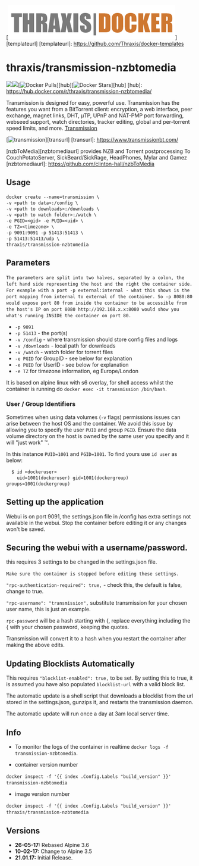 [![Thraxis|Docker](https://raw.githubusercontent.com/thraxis/docker-templates/master/thraxis/img/thraxis-docker-medium.png)][templateurl]
[templateurl]: https://github.com/Thraxis/docker-templates

# thraxis/transmission-nzbtomedia
[![](https://images.microbadger.com/badges/version/thraxis/transmission-nzbtomedia.svg)](https://microbadger.com/images/thraxis/transmission-nzbtomedia "Get your own version badge on microbadger.com")[![](https://images.microbadger.com/badges/image/thraxis/transmission-nzbtomedia.svg)](https://microbadger.com/images/thraxis/transmission-nzbtomedia "Get your own image badge on microbadger.com")[![Docker Pulls](https://img.shields.io/docker/pulls/thraxis/transmission-nzbtomedia.svg)][hub][![Docker Stars](https://img.shields.io/docker/stars/thraxis/transmission-nzbtomedia.svg)][hub]
[hub]: https://hub.docker.com/r/thraxis/transmission-nzbtomedia/

Transmission is designed for easy, powerful use. Transmission has the features you want from a BitTorrent client: encryption, a web interface, peer exchange, magnet links, DHT, µTP, UPnP and NAT-PMP port forwarding, webseed support, watch directories, tracker editing, global and per-torrent speed limits, and more. [Transmission](http://www.transmissionbt.com/about/)

[![transmission](https://raw.githubusercontent.com/thraxis/docker-templates/master/thraxis/img/transmission.png)][transurl]
[transurl]: https://www.transmissionbt.com/

[nzbToMedia][nzbtomediaurl] provides NZB and Torrent postprocessing To CouchPotatoServer, SickBeard/SickRage, HeadPhones, Mylar and Gamez
[nzbtomediaurl]: https://github.com/clinton-hall/nzbToMedia
## Usage

```
docker create --name=transmission \
-v <path to data>:/config \
-v <path to downloads>:/downloads \
-v <path to watch folder>:/watch \
-e PGID=<gid> -e PUID=<uid> \
-e TZ=<timezone> \
-p 9091:9091 -p 51413:51413 \
-p 51413:51413/udp \
thraxis/transmission-nzbtomedia
```

## Parameters

`The parameters are split into two halves, separated by a colon, the left hand side representing the host and the right the container side.
For example with a port -p external:internal - what this shows is the port mapping from internal to external of the container.
So -p 8080:80 would expose port 80 from inside the container to be accessible from the host's IP on port 8080
http://192.168.x.x:8080 would show you what's running INSIDE the container on port 80.`


* `-p 9091`
* `-p 51413` - the port(s)
* `-v /config` - where transmission should store config files and logs
* `-v /downloads` - local path for downloads
* `-v /watch` - watch folder for torrent files
* `-e PGID` for GroupID - see below for explanation
* `-e PUID` for UserID - see below for explanation
* `-e TZ` for timezone information, eg Europe/London

It is based on alpine linux with s6 overlay, for shell access whilst the container is running do `docker exec -it transmission /bin/bash`.

### User / Group Identifiers

Sometimes when using data volumes (`-v` flags) permissions issues can arise between the host OS and the container. We avoid this issue by allowing you to specify the user `PUID` and group `PGID`. Ensure the data volume directory on the host is owned by the same user you specify and it will "just work" ™.

In this instance `PUID=1001` and `PGID=1001`. To find yours use `id user` as below:

```
  $ id <dockeruser>
    uid=1001(dockeruser) gid=1001(dockergroup) groups=1001(dockergroup)
```

## Setting up the application

Webui is on port 9091, the settings.json file in /config has extra settings not available in the webui. Stop the container before editing it or any changes won't be saved.

## Securing the webui with a username/password.

this requires 3 settings to be changed in the settings.json file.

`Make sure the container is stopped before editing these settings.`

`"rpc-authentication-required": true,` - check this, the default is false, change to true.

`"rpc-username": "transmission",` substitute transmission for your chosen user name, this is just an example.

`rpc-password` will be a hash starting with {, replace everything including the { with your chosen password, keeping the quotes.

Transmission will convert it to a hash when you restart the container after making the above edits.

## Updating Blocklists Automatically

This requires `"blocklist-enabled": true,` to be set. By setting this to true, it is assumed you have also populated `blocklist-url` with a valid block list.

The automatic update is a shell script that downloads a blocklist from the url stored in the settings.json, gunzips it, and restarts the transmission daemon.

The automatic update will run once a day at 3am local server time.

## Info

* To monitor the logs of the container in realtime `docker logs -f transmission-nzbtomedia`.

* container version number

`docker inspect -f '{{ index .Config.Labels "build_version" }}' transmission-nzbtomedia`

* image version number

`docker inspect -f '{{ index .Config.Labels "build_version" }}' thraxis/transmission-nzbtomedia`


## Versions
+ **26-05-17:** Rebased Alpine 3.6
+ **10-02-17:** Change to Alpine 3.5
+ **21.01.17:** Initial Release.
